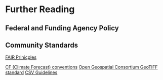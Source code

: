 # Further Reading

## Federal and Funding Agency Policy

## Community Standards
[FAIR Prinicples](https://www.go-fair.org/fair-principles/)

[CF (Climate Forecast) conventions](https://cfconventions.org/)
[Open Geospatial Consortium GeoTIFF standard](https://www.ogc.org/standards/geotiff)
[CSV Guidelines](https://www.rfc-editor.org/rfc/rfc4180)
